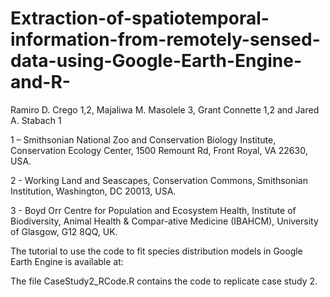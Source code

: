 # Extraction-of-spatiotemporal-information-from-remotely-sensed-data-using-Google-Earth-Engine-and-R-

Ramiro D. Crego 1,2, Majaliwa M. Masolele 3, Grant Connette 1,2 and Jared A. Stabach 1

1 – Smithsonian National Zoo and Conservation Biology Institute, Conservation Ecology Center, 1500 Remount Rd, Front Royal, VA 22630, USA.

2 - Working Land and Seascapes, Conservation Commons, Smithsonian Institution, Washington, DC 20013, USA.

3 - Boyd Orr Centre for Population and Ecosystem Health, Institute of Biodiversity, Animal Health & Compar-ative Medicine (IBAHCM), University of Glasgow, G12 8QQ, UK.


The tutorial to use the code to fit species distribution models in Google Earth Engine is available at: 

The file CaseStudy2_RCode.R contains the code to replicate case study 2.
